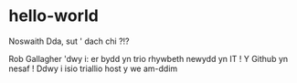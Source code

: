 # hello-world


Noswaith Dda, sut ' dach chi ?!?

Rob Gallagher 'dwy i: er bydd yn trio rhywbeth newydd yn IT ! Y Github yn nesaf ! Ddwy i isio triallio host y we am-ddim
